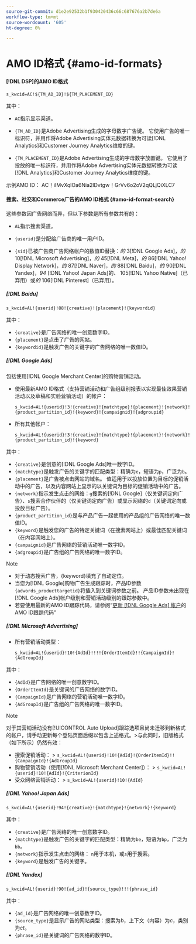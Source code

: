 ```yaml
---
source-git-commit: d1e2e92532b1f930420436c66c687676a2b7de6a
workflow-type: tm+mt
source-wordcount: '605'
ht-degree: 0%

---
```

# AMO ID格式 {#amo-id-formats}

#### [!DNL DSP]的AMO ID格式

`s_kwcid=AC!${TM_AD_ID}!${TM_PLACEMENT_ID}`

其中：

* `AC`指示显示渠道。

* `{TM_AD_ID}`是Adobe Advertising生成的字母数字广告键。 它使用广告的唯一标识符，并用作将Adobe Advertising实体元数据转换为可读[!DNL Analytics]和Customer Journey Analytics维度的键。

* `{TM_PLACEMENT_ID}`是Adobe Advertising生成的字母数字放置键。 它使用了投放的唯一标识符，并用作将Adobe Advertising实体元数据转换为可读[!DNL Analytics]和Customer Journey Analytics维度的键。

示例AMO ID： AC！iIMvXqlOa6Nia2lDvtgw！GrVv6o2oV2qQLjQiXLC7

#### 搜索、社交和Commerce广告的AMO ID格式 {#amo-id-format-search}

这些参数因广告网络而异，但以下参数是所有参数共有的：

* `AL`指示搜索渠道。<!-- what about social/Facebook, and display ads on Google (like Gmail, YouTube)? -->

* `{userid}`是分配给广告商的唯一用户ID。

* `{sid}`已被广告商广告网络帐户的数值ID替换：*的* 3[!DNL Google Ads]，*的* 10[!DNL Microsoft Advertising]，*的* 45[!DNL Meta]，*的* 86[!DNL Yahoo! Display Network]，*的* 87[!DNL Naver]，*的* 88[!DNL Baidu]，*的* 90[!DNL Yandex]，*94* [!DNL Yahoo! Japan Ads]的&#x200B;*、* 105[!DNL Yahoo Native]（已弃用）或&#x200B;*的* 106[!DNL Pinterest]（已弃用）。

##### [!DNL Baidu]

`s_kwcid=AL!{userid}!88!{creative}!{placement}!{keywordid}`

其中：

* `{creative}`是广告网络的唯一创意数字ID。
* `{placement}`是点击了广告的网站。
* `{keywordid}`是触发广告的关键字的广告网络的唯一数值ID。

##### [!DNL Google Ads]

包括使用[!DNL Google Merchant Center]的购物营销活动。

* 使用最新AMO ID格式（支持营销活动和广告组级别报表以实现最佳效果营销活动以及草稿和实验营销活动）的帐户：

  `s_kwcid=AL!{userid}!3!{creative}!{matchtype}!{placement}!{network}!{product_partition_id}!{keyword}!{campaignid}!{adgroupid}`

* 所有其他帐户：

  `s_kwcid=AL!{userid}!3!{creative}!{matchtype}!{placement}!{network}!{product_partition_id}!{keyword}`

其中：

<!-- VERIFY CREATIVE description. Also, are there more networks now (audience and shopping?) -->

* `{creative}`是创意的[!DNL Google Ads]唯一数字ID。
* `{matchtype}`是触发广告的关键字的匹配类型：精确为`e`，短语为`p`，广泛为`b`。
* `{placement}`是广告被点击网站的域名。 值适用于以投放位置为目标的促销活动中的广告，以及内容网站上显示的以关键词为目标的促销活动中的广告。
* `{network}`指示发生点击的网络：`g`搜索的[!DNL Google]（仅关键词定向广告）、`s`搜索合作伙伴的（仅关键词定向广告）或显示网络的`d`（关键词定向或投放目标广告）。
* `{product_partition_id}`是与产品广告一起使用的产品组的广告网络的唯一数值ID。
* `{keyword}`是触发您的广告的特定关键词（在搜索网站上）或最佳匹配关键词（在内容网站上）。
* `{campaignid}`是广告网络的营销活动唯一数字ID。
* `{adgroupid}`是广告组的广告网络的唯一数字ID。

>[!NOTE]
>
>* 对于动态搜索广告，{keyword}填充了自动定位。
>* 当您为[!DNL Google]购物广告生成跟踪时，产品ID参数`{adwords_producttargetid}`将插入到关键词参数之前。 产品ID参数未出现在[!DNL Google Ads]帐户级别和营销活动级别的跟踪参数中。
>* 若要使用最新的AMO ID跟踪代码，请参阅“[更新 [!DNL Google Ads] 帐户](/help/search-social-commerce/campaign-management/accounts/update-amo-id-google.md)的AMO ID跟踪代码”<!-- Update terminology there too. -->

<!--

##### [!DNL Meta]

`s_kwcid=AL!{userid}!45!{{ad.id}}!{{campaign.id}}!{{adset.id}}`

where:

* `{{ad.id}}` is the unique numeric ID for the ad/creative.

* `{{campaign.id}}` is the unique ID for the campaign.

* `{{adset.id}}` is the unique ID for the ad set.

-->

##### [!DNL Microsoft Advertising]

* 所有营销活动类型：

  `s_kwcid=AL!{userid}!10!{AdId}!!!!{OrderItemId}!!{CampaignId}!{AdGroupId}`

其中：

* `{AdId}`是广告网络的唯一创意数字ID。
* `{OrderItemId}`是关键词的广告网络的数字ID。
* `{CampaignId}`是广告网络的营销活动唯一数字ID。
* `{AdGroupId}`是广告组的广告网络的唯一数字ID。

>[!NOTE]
>
> 对于其营销活动没有[!UICONTROL Auto Upload]跟踪选项且尚未迁移到新格式的帐户，请手动更新每个登陆页面后缀以包含上述格式。
> &#x200B;>与此同时，旧版格式（如下所示）仍然有效：
>* 搜索促销活动：
>  &#x200B;>  `s_kwcid=AL!{userid}!10!{AdId}!{OrderItemId}!!{CampaignId}!{AdGroupId}`
>* 购物营销活动（使用[!DNL Microsoft Merchant Center]）：
>  &#x200B;>  `s_kwcid=AL!{userid}!10!{AdId}!{CriterionId}`
>* 受众网络营销活动：
>  &#x200B;>  `s_kwcid=AL!{userid}!10!{AdId}`

##### [!DNL Yahoo! Japan Ads]

`s_kwcid=AL!{userid}!94!{creative}!{matchtype}!{network}!{keyword}`

其中：

* `{creative}`是广告网络的唯一创意数字ID。
* `{matchtype}`是触发广告的关键字的匹配类型：精确为`be`，短语为`bp`，广泛为`bb`。
* `{network}`指示发生点击的网络： `n`用于本机，或`s`用于搜索。
* `{keyword}`是触发广告的关键字。

##### [!DNL Yandex]

`s_kwcid=AL!{userid}!90!{ad_id}!{source_type}!!!{phrase_id}`

其中：

* `{ad_id}`是广告网络的唯一创意数字ID。
* `{source_type}`是显示广告的网站类型：搜索为&#x200B;*b*，上下文（内容）为&#x200B;*c*，类别为&#x200B;*ct*。
* `{phrase_id}`是关键词的广告网络的数字ID。
